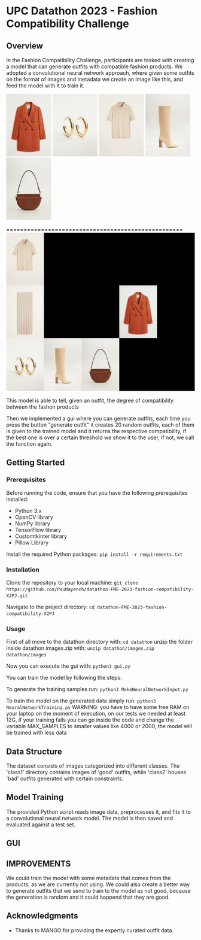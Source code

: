 # UPC Datathon 2023 - Fashion Compatibility Challenge

## Overview
In the Fashion Compatibility Challenge, participants are tasked with creating a model that can generate outfits with compatible fashion products.
We adopted a convolutional neural network approach, where given some outfits on the format of images and metadata we create an image like this, and feed the model with it to train it. 

![Product1](resources/2019_51030857_20.jpg)
![Product1](resources/2019_53003778_OR.jpg)
![Product1](resources/2019_53023716_07.jpg)
![Product1](resources/2019_53023770_04.jpg)
![Product1](resources/2019_57095923_CU.jpg)

===================================================
![Final Outfit](resources/156.jpg)

This model is able to tell, given an outfit, the degree of compatibility between the fashon products 

Then we implemented a gui where you can generate outfits, each time you press the button "generate outfit" it creates 20 random outfits, each of them is given to the trained model and it returns the respective compatibility, if the best one is over a certain threshold we show it to the user, if not, we call the function again.




## Getting Started

### Prerequisites
Before running the code, ensure that you have the following prerequisites installed:
- Python 3.x
- OpenCV library
- NumPy library
- TensorFlow library
- Customtkinter library
- Pillow Library

Install the required Python packages:
`pip install -r requirements.txt`

### Installation
Clone the repository to your local machine:
`git clone https://github.com/PauMayench/datathon-FME-2023-fashion-compatibility-X2PJ.git`

Navigate to the project directory:
`cd datathon-FME-2023-fashion-compatibility-X2PJ`


### Usage
First of all move to the datathon directory with:
`cd datathon`
unzip the folder inside datathon images.zip with:
`unzip datathon/images.zip datathon/images`

Now you can execute the gui with:
`python3 gui.py`

You can train the model by following the steps:

To generate the training samples run:
`python3 MakeNeuralNetworkInput.py`

To train the model on the generated data simply run:
`python3 NeuralNetworkTraining.py`
WARNING: you have to have some free RAM on your laptop on the moment of execution, on our tests we needed at least 12G, if your training fails you can go inside the code and change the variable MAX_SAMPLES to smaller values like 4000 or 2000, the model will be trained with less data


## Data Structure
The dataset consists of images categorized into different classes. The 'class1' directory contains images of 'good' outfits, while 'class2' houses 'bad' outfits generated with certain constraints.

## Model Training
The provided Python script reads image data, preprocesses it, and fits it to a convolutional neural network model. The model is then saved and evaluated against a test set. 

## GUI





## IMPROVEMENTS
We could train the model with some metadata that comes from the products, as we are currently not using. We could also create a better way to generate outfits that we send to train to the model as not good, because the generation is random and it could happend that they are good.



## Acknowledgments
- Thanks to MANGO for providing the expertly curated outfit data.

